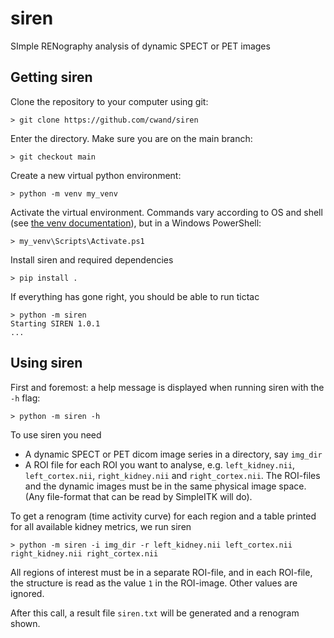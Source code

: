 # siren
SImple RENography analysis of dynamic SPECT or PET images

## Getting siren
Clone the repository to your computer using git:
```
> git clone https://github.com/cwand/siren
```

Enter the directory.
Make sure you are on the main branch:
```
> git checkout main
```

Create a new virtual python environment:
```
> python -m venv my_venv
```

Activate the virtual environment. Commands vary according to OS and shell 
(see [the venv documentation](https://docs.python.org/3/library/venv.html)), 
but in a Windows PowerShell:
```
> my_venv\Scripts\Activate.ps1
```

Install siren and required dependencies
```
> pip install .
```

If everything has gone right, you should be able to run tictac
```
> python -m siren
Starting SIREN 1.0.1
...
```

## Using siren
First and foremost: a help message is displayed when running siren with the 
```-h``` flag:
```
> python -m siren -h
```

To use siren you need
* A dynamic SPECT or PET dicom image series in a directory, say ```img_dir```
* A ROI file for each ROI you want to analyse, e.g. ```left_kidney.nii```, 
  ```left_cortex.nii```, ```right_kidney.nii``` and ```right_cortex.nii```.
  The ROI-files and the dynamic images must be in the same physical image space.
  (Any file-format that can be read by SimpleITK will do).

To get a renogram (time activity curve) for each region and a table printed
for all available kidney metrics, we run siren
```
> python -m siren -i img_dir -r left_kidney.nii left_cortex.nii right_kidney.nii right_cortex.nii
```

All regions of interest must be in a separate ROI-file, and in each ROI-file,
the structure is read as the value ```1``` in the ROI-image. Other values are
ignored.

After this call, a result file ```siren.txt``` will be generated and a renogram
shown.
